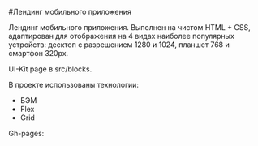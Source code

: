 #Лендинг мобильного приложения

Лендинг мобильного приложения.
Выполнен на чистом HTML + CSS, адаптирован для отображения на 4 видах наиболее популярных устройств: десктоп с разрешением 1280 и 1024, планшет 768 и смартфон 320px.

UI-Kit page в src/blocks.

В проекте использованы технологии:

- БЭМ
- Flex
- Grid

Gh-pages: 